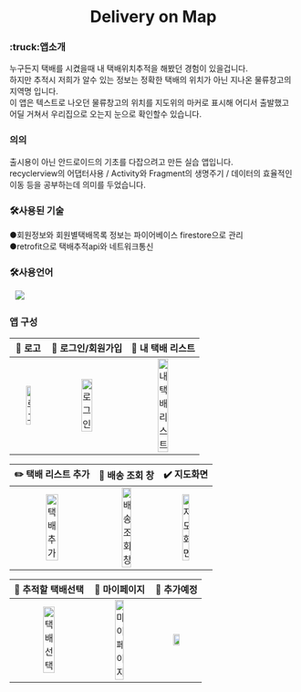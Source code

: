 <h1 align="center"> Delivery on Map</h1>

<h3>:truck:앱소개</h3>
누구든지 택배를 시켰을때 내 택배위치추적을 해봤던 경험이 있을겁니다.</br>
하지만 추적시 저희가 알수 있는 정보는 정확한 택배의 위치가 아닌 지나온 물류창고의 지역명 입니다.</br>
이 앱은 텍스트로 나오던 물류창고의 위치를 지도위의 마커로 표시해 어디서 출발했고 어딜 거쳐서 우리집으로 오는지 눈으로 확인할수 있습니다.   

<h3>의의</h3>
출시용이 아닌 안드로이드의 기초를 다잡으려고 만든 실습 앱입니다.</br>
recyclerview의 어댑터사용 / Activity와 Fragment의 생명주기 / 데이터의 효율적인 이동 등을 공부하는데 의미를 두었습니다.

<h3>🛠사용된 기술</h3>
●회원정보와 회원별택배목록 정보는 파이어베이스 firestore으로 관리</br>
●retrofit으로 택배추적api와 네트워크통신

<h3>🛠사용언어</h3>
<div>
<img src="https://img.shields.io/badge/Java-007396?style=flat-square&logo=Java&logoColor=white" style="height : auto; margin-left : 10px; margin-right : 10px;"/></a>&nbsp;
</div>

<h3>앱 구성</h3>

|                    🧐 로고                                   |                      👯 로그인/회원가입                       |                         :newspaper: 내 택배 리스트                         |
| :----------------------------------------------------------: | :----------------------------------------------------------: | :----------------------------------------------------------: |
| <img src="https://user-images.githubusercontent.com/48754650/154864574-8eb2c415-4827-4d06-84f8-058f5d5823d6.jpg" alt="로고" width=40%> | <img src="https://user-images.githubusercontent.com/48754650/154864712-11d138e7-6760-4c1c-b678-b6c15c89f353.jpg" alt="로그인" width=40%> | <img src="https://user-images.githubusercontent.com/48754650/154864736-242385ca-1e64-4664-970e-5e2acb83ed2d.jpg" alt="내택배리스트" width=40%> |

|                     :pencil2: 택배 리스트 추가                      |                     :truck: 배송 조회 창                      |                     :heavy_check_mark: 지도화면                      |
| :----------------------------------------------------------: | :----------------------------------------------------------: | :----------------------------------------------------------: |
| <img src="https://user-images.githubusercontent.com/48754650/154864756-760cfa64-accb-4f92-a56e-caa9fa89dcee.jpg" alt="택배추가" width=40%> | <img src="https://user-images.githubusercontent.com/48754650/154864764-b0d8d9b4-d73e-48e2-8a67-4e272c6ac8f9.jpg" alt="배송조회창" width=40%> | <img src="https://user-images.githubusercontent.com/48754650/154864773-a3dc94c7-b0eb-4b64-ac40-e149af13c2dc.jpg" alt="지도화면" width=40%> |

|                      🔎 추적할 택배선택                         |                      :boy: 마이페이지                         |                          :wrench: 추가예정                          |
| :----------------------------------------------------------: | :----------------------------------------------------------: | :----------------------------------------------------------: |
| <img src="https://user-images.githubusercontent.com/48754650/154864794-5d0ab2e8-793a-4660-982b-1bd519ca4b1f.jpg" alt="택배선택" width=40%> | <img src="https://user-images.githubusercontent.com/48754650/154864802-57f88b1e-f5b4-4b02-bf94-253bad0487b8.jpg" alt="마이페이지" width=40%> | <img src="https://user-images.githubusercontent.com/52682603/138669815-6821b6d2-e26c-487d-aae9-72f9aaf8bfff.gif" alt="" width=40%> |
</br>
</br>
